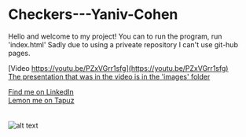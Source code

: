 # Checkers---Yaniv-Cohen

Hello and welcome to my project!
You can to run the program, run 'index.html'
Sadly due to using a priveate repository I can't use git-hub pages.

[Video https://youtu.be/PZxVGrr1sfg](https://youtu.be/PZxVGrr1sfg)
<br>
[The presentation that was in the video is in the 'images' folder](https://github.com/yanivfast1/Checkers---Yaniv-Cohen/blob/313bd18377ee9e987ba92554abebd07d9389f1bf/Checkers/images)

[Find me on LinkedIn](https://www.linkedin.com/in/yaniv-cohen-8a48b4236/)<br>
[Lemon me on Tapuz](https://www.tapuz.co.il/members/yanivyaniv22.4055136/)<br><br><br>
![alt text](https://balkaninsight.com/wp-content/uploads/2020/10/hacker-scaled-e1645110068231.jpg)
